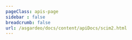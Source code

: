 ```yaml
---
pageClass: apis-page
sidebar : false
breadcrumb: false
url: /asgardeo/docs/content/apiDocs/scim2.html
---
```


<!-- markdownlint-disable-next-line -->
<APIStoplight/>

